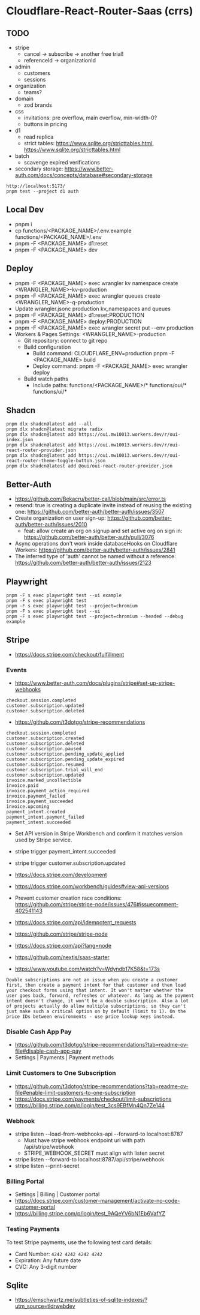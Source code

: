 # Cloudflare-React-Router-Saas (crrs)

## TODO

- stripe
  - cancel -> subscribe -> another free trial!
  - referenceId -> organizationId
- admin
  - customers
  - sessions
- organization
  - teams?
- domain
  - zod brands
- css
  - invitations: pre overflow, main overflow, min-width-0?
  - buttons in pricing
- d1
  - read replica
  - strict tables: https://www.sqlite.org/stricttables.html, https://www.sqlite.org/stricttables.html
- batch
  - scavenge expired verifications
- secondary storage: https://www.better-auth.com/docs/concepts/database#secondary-storage

```
http://localhost:5173/
pnpm test --project d1 auth
```

## Local Dev

- pnpm i
- cp functions/<PACKAGE_NAME>/.env.example functions/<PACKAGE_NAME>/.env
- pnpm -F <PACKAGE_NAME> d1:reset
- pnpm -F <PACKAGE_NAME> dev

## Deploy

- pnpm -F <PACKAGE_NAME> exec wrangler kv namespace create <WRANGLER_NAME>-kv-production
- pnpm -F <PACKAGE_NAME> exec wrangler queues create <WRANGLER_NAME>-q-production
- Update wrangler.jsonc production kv_namespaces and queues
- pnpm -F <PACKAGE_NAME> d1:reset:PRODUCTION
- pnpm -F <PACKAGE_NAME> deploy:PRODUCTION
- pnpm -F <PACKAGE_NAME> exec wrangler secret put <SECRET> --env production
- Workers & Pages Settings: <WRANGLER_NAME>-production
  - Git repository: connect to git repo
  - Build configuration
    - Build command: CLOUDFLARE_ENV=production pnpm -F <PACKAGE_NAME> build
    - Deploy command: pnpm -F <PACKAGE_NAME> exec wrangler deploy
  - Build watch paths
    - Include paths: functions/<PACKAGE_NAME>/\* functions/oui/\* functions/ui/\*

## Shadcn

```
pnpm dlx shadcn@latest add --all
pnpm dlx shadcn@latest migrate radix
pnpm dlx shadcn@latest add https://oui.mw10013.workers.dev/r/oui-index.json
pnpm dlx shadcn@latest add https://oui.mw10013.workers.dev/r/oui-react-router-provider.json
pnpm dlx shadcn@latest add https://oui.mw10013.workers.dev/r/oui-react-router-theme-toggle-button.json
pnpm dlx shadcn@latest add @oui/oui-react-router-provider.json
```

## Better-Auth

- https://github.com/Bekacru/better-call/blob/main/src/error.ts
- resend: true is creating a duplicate invite instead of reusing the existing one: https://github.com/better-auth/better-auth/issues/3507
- Create organization on user sign-up: https://github.com/better-auth/better-auth/issues/2010
  - feat: allow create an org on signup and set active org on sign in: https://github.com/better-auth/better-auth/pull/3076
- Async operations don't work inside databaseHooks on Cloudflare Workers: https://github.com/better-auth/better-auth/issues/2841
- The inferred type of 'auth' cannot be named without a reference: https://github.com/better-auth/better-auth/issues/2123

## Playwright

```
pnpm -F s exec playwright test --ui example
pnpm -F s exec playwright test
pnpm -F s exec playwright test --project=chromium
pnpm -F s exec playwright test --ui
pnpm -F s exec playwright test --project=chromium --headed --debug example
```

## Stripe

- https://docs.stripe.com/checkout/fulfillment

### Events

- https://www.better-auth.com/docs/plugins/stripe#set-up-stripe-webhooks

```
checkout.session.completed
customer.subscription.updated
customer.subscription.deleted
```

- https://github.com/t3dotgg/stripe-recommendations

```
checkout.session.completed
customer.subscription.created
customer.subscription.deleted
customer.subscription.paused
customer.subscription.pending_update_applied
customer.subscription.pending_update_expired
customer.subscription.resumed
customer.subscription.trial_will_end
customer.subscription.updated
invoice.marked_uncollectible
invoice.paid
invoice.payment_action_required
invoice.payment_failed
invoice.payment_succeeded
invoice.upcoming
payment_intent.created
payment_intent.payment_failed
payment_intent.succeeded
```

- Set API version in Stripe Workbench and confirm it matches version used by Stripe service.
- stripe trigger payment_intent.succeeded
- stripe trigger customer.subscription.updated

- https://docs.stripe.com/development
- https://docs.stripe.com/workbench/guides#view-api-versions

- Prevent customer creation race conditions: https://github.com/stripe/stripe-node/issues/476#issuecomment-402541143
- https://docs.stripe.com/api/idempotent_requests

- https://github.com/stripe/stripe-node
- https://docs.stripe.com/api?lang=node
- https://github.com/nextjs/saas-starter
- https://www.youtube.com/watch?v=Wdyndb17K58&t=173s

```
Double subscriptions are not an issue when you create a customer first, then create a payment intent for that customer and then load your checkout forms using that intent. It won't matter whether the user goes back, forward, refreshes or whatever. As long as the payment intent doesn't change, it won't be a double subscription. Also a lot of projects actually do allow multiple subscriptions, so they can't just make such a critical option on by default (limit to 1). On the price IDs between environments - use price lookup keys instead.
```

### Disable Cash App Pay

- https://github.com/t3dotgg/stripe-recommendations?tab=readme-ov-file#disable-cash-app-pay
- Settings | Payments | Payment methods

### Limit Customers to One Subscription

- https://github.com/t3dotgg/stripe-recommendations?tab=readme-ov-file#enable-limit-customers-to-one-subscription
- https://docs.stripe.com/payments/checkout/limit-subscriptions
- https://billing.stripe.com/p/login/test_3cs9EBfMn4Qn7Ze144

### Webhook

- stripe listen --load-from-webhooks-api --forward-to localhost:8787
  - Must have stripe webhook endpoint url with path /api/stripe/webhook
  - STRIPE_WEBHOOK_SECRET must align with listen secret
- stripe listen --forward-to localhost:8787/api/stripe/webhook
- stripe listen --print-secret

### Billing Portal

- Settings | Billing | Customer portal
- https://docs.stripe.com/customer-management/activate-no-code-customer-portal
- https://billing.stripe.com/p/login/test_9AQeYV6bN1Eb6VafYZ

### Testing Payments

To test Stripe payments, use the following test card details:

- Card Number: `4242 4242 4242 4242`
- Expiration: Any future date
- CVC: Any 3-digit number

## Sqlite

- https://emschwartz.me/subtleties-of-sqlite-indexes/?utm_source=tldrwebdev

